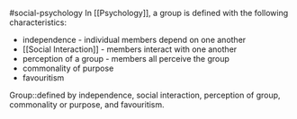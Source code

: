 #social-psychology 
In [[Psychology]], a group is defined with the following characteristics:
* independence - individual members depend on one another
* [[Social Interaction]] - members interact with one another
* perception of a group - members all perceive the group
* commonality of purpose
* favouritism

Group::defined by independence, social interaction, perception of group, commonality or purpose, and favouritism.
<!--SR:!2023-11-08,2,210-->

